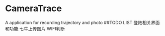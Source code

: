 # CameraTrace
A application for recording trajectory and  photo
##TODO LIST
登陆相关界面和功能
七牛上传图片
WIFI判断

